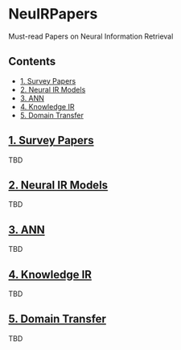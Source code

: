 # NeuIRPapers
Must-read Papers on Neural Information Retrieval

## Contents
- <a href="#survey-papers">1. Survey Papers</a>
- <a href="#neural-ir-models">2. Neural IR Models</a>
- <a href="#3-ann">3. ANN</a>
- <a href="#4-knowledge-ir">4. Knowledge IR</a>
- <a href="#5-domain-transfer">5. Domain Transfer</a>

## [1. Survey Papers](#contents)
TBD

## [2. Neural IR Models](#contents)
TBD

## [3. ANN](#contents)
TBD

## [4. Knowledge IR](#contents)
TBD

## [5. Domain Transfer](#contents)
TBD
